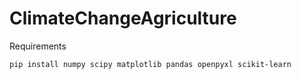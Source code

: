 # ClimateChangeAgriculture


Requirements

<code>pip install numpy scipy matplotlib pandas openpyxl scikit-learn
</code>